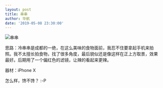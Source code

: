 ```yaml
---
layout: post
title: 串串
author: 华航
date: '2019-05-08 23:30:00'
---
```


![串串](https://dl.darkmatter.cn/albums/2019/串串/串串.jpg)

思路：冷串串是成都的一绝，在这么美味的食物面前，我忍不住要拿起手机来拍照。我不太擅长拍食物，找了很多角度，最后貌似还是像这样在正上方取景，效果最好。后期用了一个偏红色的滤镜，让辣的看起来更辣。

器材：iPhone X

怎么样，馋不馋？ :-P